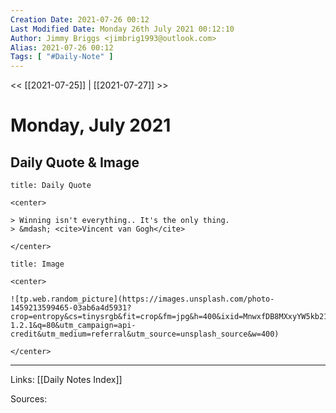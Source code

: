 ```yaml
---
Creation Date: 2021-07-26 00:12
Last Modified Date: Monday 26th July 2021 00:12:10
Author: Jimmy Briggs <jimbrig1993@outlook.com>
Alias: 2021-07-26 00:12
Tags: [ "#Daily-Note" ]
---
```


<< [[2021-07-25]] | [[2021-07-27]] >>

# Monday, July 2021

## Daily Quote & Image

```ad-quote
title: Daily Quote

<center>

> Winning isn't everything.. It's the only thing.
> &mdash; <cite>Vincent van Gogh</cite>

</center>

```

```ad-info
title: Image

<center>

![tp.web.random_picture](https://images.unsplash.com/photo-1459213599465-03ab6a4d5931?crop=entropy&cs=tinysrgb&fit=crop&fm=jpg&h=400&ixid=MnwxfDB8MXxyYW5kb218MHx8bGFuZHNjYXBlLHdhdGVyLHNwYWNlLHN1bixza3lsaW5lfHx8fHx8MTYyNzI3MjczMw&ixlib=rb-1.2.1&q=80&utm_campaign=api-credit&utm_medium=referral&utm_source=unsplash_source&w=400)

</center>
```

***

Links: [[Daily Notes Index]]

Sources: 
